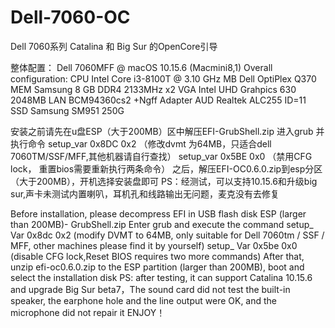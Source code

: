 # Dell-7060-OC
Dell 7060系列 Catalina 和 Big Sur 的OpenCore引导


整体配置：
Dell 7060MFF @ macOS 10.15.6 (Macmini8,1)
Overall configuration:
CPU 	Intel Core i3-8100T @ 3.10 GHz
MB	Dell OptiPlex Q370
MEM	Samsung 8 GB DDR4 2133MHz x2
VGA	Intel UHD Grahpics 630 2048MB
LAN	BCM94360cs2 +Ngff Adapter
AUD	Realtek ALC255 ID=11
SSD	Samsung SM951 250G

安装之前请先在u盘ESP（大于200MB）区中解压EFI-GrubShell.zip
进入grub
并执行命令
setup_var 0x8DC 0x2  （修改dvmt 为64MB，只适合dell 7060TM/SSF/MFF,其他机器请自行查找） 
setup_var 0x5BE 0x0  （禁用CFG lock，
重置bios需要重新执行两条命令）
之后，解压EFI-OC0.6.0.zip到esp分区（大于200MB），开机选择安装盘即可
PS：经测试，可以支持10.15.6和升级big sur,声卡未测试内置喇叭，耳机孔和线路输出无问题，麦克没有去修复

Before installation, please decompress EFI in USB flash disk ESP (larger than 200MB)- GrubShell.zip
Enter grub and execute the command
setup_ Var 0x8dc 0x2 (modify DVMT to 64MB, only suitable for Dell 7060tm / SSF / MFF, other machines please find it by yourself)
setup_ Var 0x5be 0x0 (disable CFG lock,Reset BIOS requires two more commands)
After that, unzip efi-oc0.6.0.zip to the ESP partition (larger than 200MB), boot and select the installation disk
PS: after testing, it can support Catalina 10.15.6 and upgrade Big Sur beta7，The sound card did not test the built-in speaker, 
the earphone hole and the line output were OK, and the microphone did not repair it
ENJOY！
